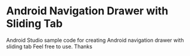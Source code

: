 #  Android Navigation Drawer with Sliding Tab
Android Studio sample code for creating Android navigation drawer with sliding tab
Feel free to use. Thanks

